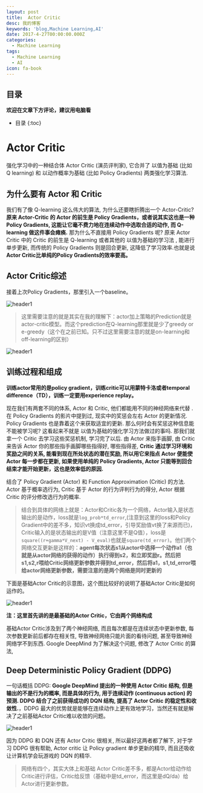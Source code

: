 ```yaml
---
layout: post
title:  Actor Critic
desc: 我的博客
keywords: 'blog,Machine Learning,AI'
date: 2017-4-27T00:00:00.000Z
categories:
  - Machine Learning
tags:
  - Machine Learning
  - AI
icon: fa-book
---
```



## 目录
**欢迎在文章下方评论，建议用电脑看**

* 目录
{:toc}

# Actor Critic

强化学习中的一种结合体 Actor Critic (演员评判家), 它合并了 以值为基础 (比如 Q learning) 和 以动作概率为基础 (比如 Policy Gradients) 两类强化学习算法.

## 为什么要有 Actor 和 Critic

我们有了像 Q-learning 这么伟大的算法, 为什么还要瞎折腾出一个 Actor-Critic? **原来 Actor-Critic 的 Actor 的前生是 Policy Gradients，或者说其实这也是一种Policy Gradients, 这能让它毫不费力地在连续动作中选取合适的动作, 而 Q-learning 做这件事会瘫痪.** 那为什么不直接用 Policy Gradients 呢? 原来 Actor Critic 中的 Critic 的前生是 Q-learning 或者其他的 以值为基础的学习法 , 能进行单步更新, 而传统的 Policy Gradients 则是回合更新, 这降低了学习效率.也就是说**Actor Critic比单纯的Policy Gradients的效率要高。**


## Actor Critic综述

接着上次Policy Gradients，那里引入一个baseline。

<img src="{{ site.img_path }}/Machine Learning/51policy_gradient2.png" alt="header1" style="height:auto!important;width:auto%;max-width:1020px;"/>

>这里需要注意的就是其实在我的理解下：actor加上策略的Prediction就是actor-critic模型。而这个prediction在Q-learning那里就是少了greedy or e-greedy（这个在之前已知。只不过这里需要注意的就是on-learning和off-learning的区别）

<img src="{{ site.img_path }}/Machine Learning/51policy_gradient3.png" alt="header1" style="height:auto!important;width:auto%;max-width:1020px;"/>


## 训练过程和组成

**训练actor常用的是policy gradient，训练critic可以用蒙特卡洛或者temporal difference（TD），训练一定要用experience replay。**

现在我们有两套不同的体系, Actor 和 Critic, 他们都能用不同的神经网络来代替 . 在 Policy Gradients 的影片中提到过, 现实中的奖惩会左右 Actor 的更新情况. Policy Gradients 也是靠着这个来获取适宜的更新. 那么何时会有奖惩这种信息能不能被学习呢? 这看起来不就是 以值为基础的强化学习方法做过的事吗. 那我们就拿一个 Critic 去学习这些奖惩机制, 学习完了以后. 由 Actor 来指手画脚, 由 Critic 来告诉 Actor 你的那些指手画脚哪些指得好, 哪些指得差, **Critic 通过学习环境和奖励之间的关系, 能看到现在所处状态的潜在奖励, 所以用它来指点 Actor 便能使 Actor 每一步都在更新, 如果使用单纯的 Policy Gradients, Actor 只能等到回合结束才能开始更新，这也是效率低的原因.**

结合了 Policy Gradient (Actor) 和 Function Approximation (Critic) 的方法. Actor 基于概率选行为, Critic 基于 Actor 的行为评判行为的得分, Actor 根据 Critic 的评分修改选行为的概率.

>结合到具体的网络上就是：Actor和Critic各为一个网络，Actor输入是状态输出的是动作，loss就是`log_prob*td_error`,(注意到这里的loss和Policy Gradient中的差不多，知识vt换成td_error，引导奖励值vt换了来源而已)，Critic输入的是状态输出的是V值（注意这里不是Q值），loss是`square((r+gamma*V_next) - V_eval)`也就是`square(td_error)`。他们两个网络交互更新是这样的：**agent每次状态s1从actor中选择一个动作a1（也就是从actor网络的获得的动作）执行得到s2，和立即奖励r。然后把s1,s2,r喂给Critic网络更新参数并得到td_error，然后将a1，s1,td_error喂给actor网络更新参数，需要注意的是两个网络是同时更新的**

下面是基础Actor Critic的示意图，这个图比较好的说明了基础Actor Critic是如何运作的。

<img src="{{ site.img_path }}/Machine Learning/Actor_Critic1.png" alt="header1" style="height:auto!important;width:auto%;max-width:1020px;"/>

**注：这里首先讲的是最基础的Actor Critic，它由两个网络构成**

基础Actor Critic涉及到了两个神经网络, 而且每次都是在连续状态中更新参数, 每次参数更新前后都存在相关性, 导致神经网络只能片面的看待问题, 甚至导致神经网络学不到东西. Google DeepMind 为了解决这个问题, 修改了 Actor Critic 的算法,




## Deep Deterministic Policy Gradient (DDPG)

一句话概括 DDPG: **Google DeepMind 提出的一种使用 Actor Critic 结构, 但是输出的不是行为的概率, 而是具体的行为, 用于连续动作 (continuous action) 的预测. DDPG 结合了之前获得成功的 DQN 结构, 提高了 Actor Critic 的稳定性和收敛性.**，DDPG 最大的优势就是能够在连续动作上更有效地学习，当然还有就是解决了之前基础Actor Critic难以收敛的问题。

<img src="{{ site.img_path }}/Machine Learning/DDPG1.png" alt="header1" style="height:auto!important;width:auto%;max-width:1020px;"/>

因为 DDPG 和 DQN 还有 Actor Critic 很相关, 所以最好这两者都了解下, 对于学习 DDPG 很有帮助, Actor critic 让 Policy gradient 单步更新的精华, 而且还吸收让计算机学会玩游戏的 DQN 的精华.

>网络有四个，其实大体上和基础 Actor Critic差不多，都是Actor给动作给Critic进行评估，Critic给反馈（基础中是td_error，而这里是dQ/da）给Actor进行更新参数。




